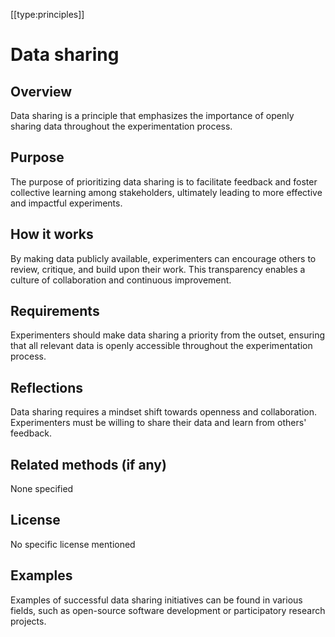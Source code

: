 [[type:principles]]

# Data sharing

## Overview
Data sharing is a principle that emphasizes the importance of openly sharing data throughout the experimentation process.

## Purpose
The purpose of prioritizing data sharing is to facilitate feedback and foster collective learning among stakeholders, ultimately leading to more effective and impactful experiments.

## How it works
By making data publicly available, experimenters can encourage others to review, critique, and build upon their work. This transparency enables a culture of collaboration and continuous improvement.

## Requirements
Experimenters should make data sharing a priority from the outset, ensuring that all relevant data is openly accessible throughout the experimentation process.

## Reflections
Data sharing requires a mindset shift towards openness and collaboration. Experimenters must be willing to share their data and learn from others' feedback.

## Related methods (if any)
None specified

## License
No specific license mentioned

## Examples
Examples of successful data sharing initiatives can be found in various fields, such as open-source software development or participatory research projects.